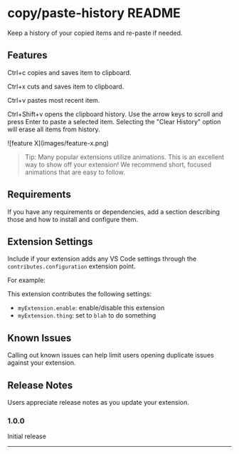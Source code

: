 # copy/paste-history README

Keep a history of your copied items and re-paste if needed.

## Features

Ctrl+c copies and saves item to clipboard.

Ctrl+x cuts and saves item to clipboard.

Ctrl+v pastes most recent item.

Ctrl+Shift+v opens the clipboard history. Use the arrow keys to scroll and press Enter to paste a selected item. Selecting the "Clear History" option will erase all items from history.


\!\[feature X\]\(images/feature-x.png\)

> Tip: Many popular extensions utilize animations. This is an excellent way to show off your extension! We recommend short, focused animations that are easy to follow.

## Requirements

If you have any requirements or dependencies, add a section describing those and how to install and configure them.

## Extension Settings

Include if your extension adds any VS Code settings through the `contributes.configuration` extension point.

For example:

This extension contributes the following settings:

* `myExtension.enable`: enable/disable this extension
* `myExtension.thing`: set to `blah` to do something

## Known Issues

Calling out known issues can help limit users opening duplicate issues against your extension.

## Release Notes

Users appreciate release notes as you update your extension.

### 1.0.0

Initial release

-----------------------------------------------------------------------------------------------------------